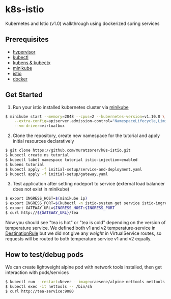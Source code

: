 # k8s-istio
Kubernetes and Istio (v1.0) walkthrough using dockerized spring services

## Prerequisites
* [hypervisor](https://kubernetes.io/docs/tasks/tools/install-minikube/#install-a-hypervisor)
* [kubectl](https://kubernetes.io/docs/tasks/tools/install-minikube/#install-kubectl)
* [kubens & kubectx](https://github.com/ahmetb/kubectx#installation)
* [minikube](https://kubernetes.io/docs/tasks/tools/install-minikube/#install-minikube)
* [istio](https://istio.io/docs/setup/kubernetes/quick-start/#option-1-install-istio-without-mutual-tls-authentication-between-sidecars)
* [docker](https://www.docker.com/get-started)

## Get Started
1. Run your istio installed kubernetes cluster via [minikube](https://istio.io/docs/setup/kubernetes/platform-setup/minikube/)
```bash
$ minikube start --memory=2048 --cpus=2 --kubernetes-version=v1.10.0 \
    --extra-config=apiserver.admission-control="NamespaceLifecycle,LimitRanger,ServiceAccount,PersistentVolumeLabel,DefaultStorageClass,DefaultTolerationSeconds,MutatingAdmissionWebhook,ValidatingAdmissionWebhook,ResourceQuota" \
    --vm-driver=virtualbox
```
2. Clone the repository, create new namespace for the tutorial and apply initial resources declaratively
```bash
$ git clone https://github.com/muratzorer/k8s-istio.git
$ kubectl create ns tutorial
$ kubectl label namespace tutorial istio-injection=enabled
$ kubens tutorial
$ kubectl apply -f initial-setup/service-and-deployment.yaml
$ kubectl apply -f initial-setup/gateway.yaml
```
3. Test application after setting nodeport to service (external load balancer does not exist in minikube)
```bash
$ export INGRESS_HOST=$(minikube ip)
$ export INGRESS_PORT=$(kubectl -n istio-system get service istio-ingressgateway -o jsonpath='{.spec.ports[?(@.name=="http2")].nodePort}')
$ export GATEWAY_URL=$INGRESS_HOST:$INGRESS_PORT
$ curl http://${GATEWAY_URL}/tea
```
Now you should see "tea is hot" or "tea is cold" depending on the version of temperature service. We defined both v1 and v2 temperature-service in [DestinationRule](https://github.com/muratzorer/k8s-istio/blob/master/initial-setup/destination-rule.yaml) but we did not give any *weight* in VirtualService routes, so requests will be routed to both temperature service v1 and v2 equally.

## How to test/debug pods
We can create lightweight alpine pod with network tools installed, then get interaction with pods/services
```bash
$ kubectl run --restart=Never --image=raesene/alpine-nettools nettools
$ kubectl exec -it nettools -- /bin/sh
$ curl http://tea-service:9080
```
